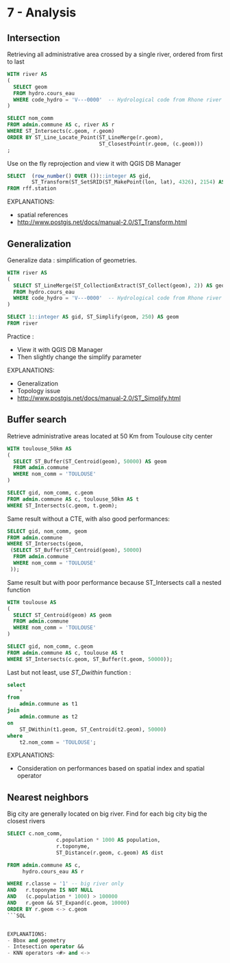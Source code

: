 7 - Analysis
============

Intersection
------------

Retrieving all administrative area crossed by a single river, ordered from first to last

```SQL
WITH river AS 
(
  SELECT geom 
  FROM hydro.cours_eau 
  WHERE code_hydro = 'V---0000'  -- Hydrological code from Rhone river
)

SELECT nom_comm  
FROM admin.commune AS c, river AS r 
WHERE ST_Intersects(c.geom, r.geom)
ORDER BY ST_Line_Locate_Point(ST_LineMerge(r.geom), 
                              ST_ClosestPoint(r.geom, (c.geom)))
;
```

Use on the fly reprojection and view it with QGIS DB Manager

```SQL
SELECT  (row_number() OVER ())::integer AS gid,
        ST_Transform(ST_SetSRID(ST_MakePoint(lon, lat), 4326), 2154) AS geom
FROM rff.station
```


EXPLANATIONS:
- spatial references
- http://www.postgis.net/docs/manual-2.0/ST_Transform.html

Generalization
--------------

Generalize data : simplification of geometries.

```SQL
WITH river AS 
(
  SELECT ST_LineMerge(ST_CollectionExtract(ST_Collect(geom), 2)) AS geom 
  FROM hydro.cours_eau 
  WHERE code_hydro = 'V---0000'  -- Hydrological code from Rhone river
)

SELECT 1::integer AS gid, ST_Simplify(geom, 250) AS geom
FROM river
```

Practice :
- View it with QGIS DB Manager
- Then slightly change the simplify parameter

EXPLANATIONS:
- Generalization
- Topology issue
- http://www.postgis.net/docs/manual-2.0/ST_Simplify.html

Buffer search
-------------

Retrieve administrative areas located at 50 Km from Toulouse city center

```SQL
WITH toulouse_50km AS
(
  SELECT ST_Buffer(ST_Centroid(geom), 50000) AS geom
  FROM admin.commune
  WHERE nom_comm = 'TOULOUSE'
)

SELECT gid, nom_comm, c.geom 
FROM admin.commune AS c, toulouse_50km AS t
WHERE ST_Intersects(c.geom, t.geom);
```


Same result without a CTE, with also good performances:

```SQL
SELECT gid, nom_comm, geom
FROM admin.commune
WHERE ST_Intersects(geom,
 (SELECT ST_Buffer(ST_Centroid(geom), 50000)
  FROM admin.commune
  WHERE nom_comm = 'TOULOUSE'
 ));
```

Same result but with poor performance because ST_Intersects call a nested function

```SQL
WITH toulouse AS
(
  SELECT ST_Centroid(geom) AS geom
  FROM admin.commune
  WHERE nom_comm = 'TOULOUSE'
)

SELECT gid, nom_comm, c.geom 
FROM admin.commune AS c, toulouse AS t
WHERE ST_Intersects(c.geom, ST_Buffer(t.geom, 50000));
```

Last but not least, use _ST_Dwithin_ function :
```SQL
select
    *
from
    admin.commune as t1
join
    admin.commune as t2
on
    ST_DWithin(t1.geom, ST_Centroid(t2.geom), 50000)
where
    t2.nom_comm = 'TOULOUSE';
```


EXPLANATIONS:
- Consideration on performances based on spatial index and spatial operator

Nearest neighbors
-----------------

Big city are generally located on big river. Find for each big city big the closest rivers

```SQL
SELECT c.nom_comm, 
                c.population * 1000 AS population, 
                r.toponyme, 
                ST_Distance(r.geom, c.geom) AS dist

FROM admin.commune AS c, 
     hydro.cours_eau AS r

WHERE r.classe = '1' -- big river only
AND   r.toponyme IS NOT NULL
AND   (c.population * 1000) > 100000
AND   r.geom && ST_Expand(c.geom, 10000)
ORDER BY r.geom <-> c.geom
```SQL


EXPLANATIONS:
- Bbox and geometry
- Intesection operator &&
- KNN operators <#> and <-> 
